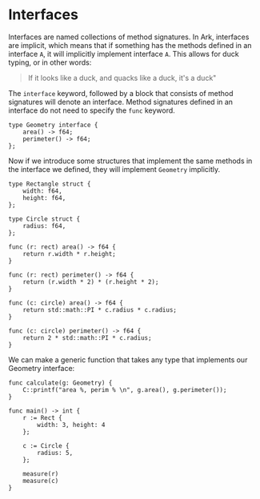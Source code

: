 # Interfaces
Interfaces are named collections of method signatures. In Ark, interfaces are implicit,
which means that if something has the methods defined in an interface `A`, it will
implicitly implement interface `A`. This allows for duck typing, or in
other words: 

> If it looks like a duck, and quacks like a duck, it's a duck"

The `interface` keyword, followed by a block that consists of method signatures
will denote an interface. Method signatures defined in an interface do not 
need to specify the `func` keyword.

```
type Geometry interface {
    area() -> f64;
    perimeter() -> f64;
};
```

Now if we introduce some structures that implement the same methods in the interface
we defined, they will implement `Geometry` implicitly.

```
type Rectangle struct {
    width: f64,
    height: f64,
};

type Circle struct {
    radius: f64,
};

func (r: rect) area() -> f64 {
    return r.width * r.height;
}

func (r: rect) perimeter() -> f64 {
    return (r.width * 2) * (r.height * 2);
}

func (c: circle) area() -> f64 {
    return std::math::PI * c.radius * c.radius;
}

func (c: circle) perimeter() -> f64 {
    return 2 * std::math::PI * c.radius;
}
```

We can make a generic function that takes any type that implements our Geometry interface:

```
func calculate(g: Geometry) {
    C::printf("area %, perim % \n", g.area(), g.perimeter());
}

func main() -> int {
    r := Rect { 
        width: 3, height: 4
    };
    
    c := Circle {
        radius: 5,
    };

    measure(r)
    measure(c)
}
```
